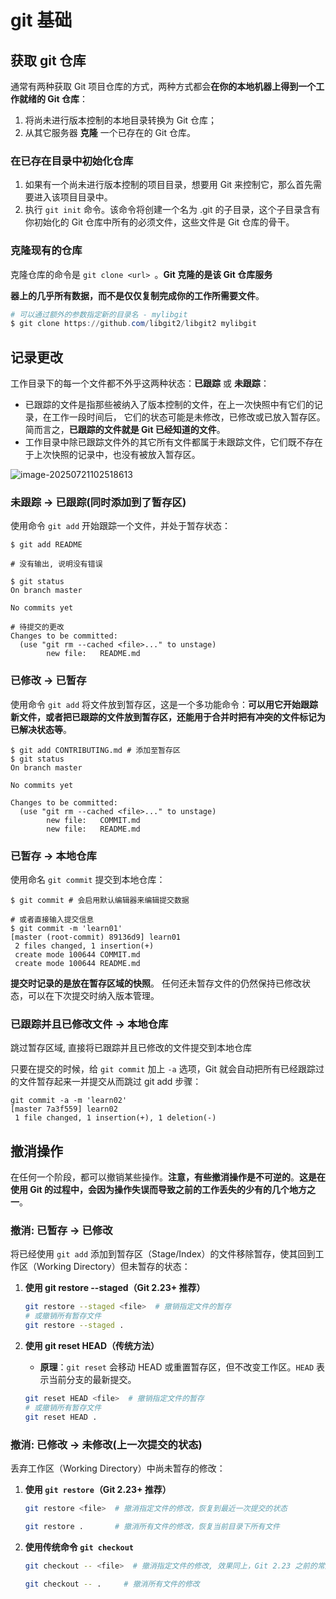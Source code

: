 # git 基础

## 获取 git 仓库

通常有两种获取 Git 项目仓库的方式，两种方式都会**在你的本地机器上得到一个工作就绪的 Git 仓库**：

1.  将尚未进行版本控制的本地目录转换为 Git 仓库；
2. 从其它服务器 **克隆** 一个已存在的 Git 仓库。

### 在已存在目录中初始化仓库

1. 如果有一个尚未进行版本控制的项目目录，想要用 Git 来控制它，那么首先需要进入该项目目录中。
2. 执行 `git init` 命令。该命令将创建一个名为 .git 的子目录，这个子目录含有你初始化的 Git 仓库中所有的必须文件，这些文件是 Git 仓库的骨干。

### 克隆现有的仓库

克隆仓库的命令是 `git clone <url> `。**Git 克隆的是该 Git 仓库服务**

**器上的几乎所有数据，而不是仅仅复制完成你的工作所需要文件**。

```powershell
# 可以通过额外的参数指定新的目录名 - mylibgit
$ git clone https://github.com/libgit2/libgit2 mylibgit
```

## 记录更改

工作目录下的每一个文件都不外乎这两种状态：**已跟踪** 或 **未跟踪**：

* 已跟踪的文件是指那些被纳入了版本控制的文件，在上一次快照中有它们的记录，在工作一段时间后， 它们的状态可能是未修改，已修改或已放入暂存区。简而言之，**已跟踪的文件就是 Git 已经知道的文件**。
* 工作目录中除已跟踪文件外的其它所有文件都属于未跟踪文件，它们既不存在于上次快照的记录中，也没有被放入暂存区。

![image-20250721102518613](/img/342.png)

### 未跟踪 -> 已跟踪(同时添加到了暂存区)

使用命令 `git add` 开始跟踪一个文件，并处于暂存状态：

```shell
$ git add README

# 没有输出, 说明没有错误

$ git status
On branch master

No commits yet

# 待提交的更改
Changes to be committed:
  (use "git rm --cached <file>..." to unstage)
        new file:   README.md
```

### 已修改 -> 已暂存

使用命令 `git add` 将文件放到暂存区，这是一个多功能命令：**可以用它开始跟踪新文件，或者把已跟踪的文件放到暂存区，还能用于合并时把有冲突的文件标记为已解决状态等**。

```shell
$ git add CONTRIBUTING.md # 添加至暂存区
$ git status
On branch master

No commits yet

Changes to be committed:
  (use "git rm --cached <file>..." to unstage)
        new file:   COMMIT.md
        new file:   README.md
```

### 已暂存 -> 本地仓库

使用命名 `git commit` 提交到本地仓库：

```shell
$ git commit # 会启用默认编辑器来编辑提交数据

# 或者直接输入提交信息
$ git commit -m 'learn01'
[master (root-commit) 89136d9] learn01
 2 files changed, 1 insertion(+)
 create mode 100644 COMMIT.md
 create mode 100644 README.md
```

**提交时记录的是放在暂存区域的快照**。 任何还未暂存文件的仍然保持已修改状态，可以在下次提交时纳入版本管理。

### 已跟踪并且已修改文件 -> 本地仓库

跳过暂存区域, 直接将已跟踪并且已修改的文件提交到本地仓库

只要在提交的时候，给 `git commit` 加上 `-a` 选项，Git 就会自动把所有已经跟踪过的文件暂存起来一并提交从而跳过 git add 步骤：

```shell
git commit -a -m 'learn02'
[master 7a3f559] learn02
 1 file changed, 1 insertion(+), 1 deletion(-)
```

## 撤消操作

在任何一个阶段，都可以撤销某些操作。**注意，有些撤消操作是不可逆的**。**这是在使用 Git 的过程中，会因为操作失误而导致之前的工作丢失的少有的几个地方之一**。

### 撤消: 已暂存 -> 已修改

将已经使用 `git add` 添加到暂存区（Stage/Index）的文件移除暂存，使其回到工作区（Working Directory）但未暂存的状态：

1. **使用 git restore --staged（Git 2.23+ 推荐）**

   ```bash
   git restore --staged <file>  # 撤销指定文件的暂存
   # 或撤销所有暂存文件
   git restore --staged .
   ```

2. **使用 git reset HEAD（传统方法）**

   * **原理**：`git reset` 会移动 HEAD 或重置暂存区，但不改变工作区。`HEAD` 表示当前分支的最新提交。

   ```bash
   git reset HEAD <file>  # 撤销指定文件的暂存
   # 或撤销所有暂存文件
   git reset HEAD .
   ```

### 撤消: 已修改 -> 未修改(上一次提交的状态)

丢弃工作区（Working Directory）中尚未暂存的修改：

1. **使用 `git restore`（Git 2.23+ 推荐）**

   ```bash
   git restore <file>  # 撤消指定文件的修改，恢复到最近一次提交的状态
   
   git restore .       # 撤消所有文件的修改，恢复当前目录下所有文件
   ```

2. **使用传统命令 `git checkout`**

   ```bash
   git checkout -- <file>  # 撤消指定文件的修改, 效果同上，Git 2.23 之前的常用命令
   
   git checkout -- .     # 撤消所有文件的修改
   ```

   







